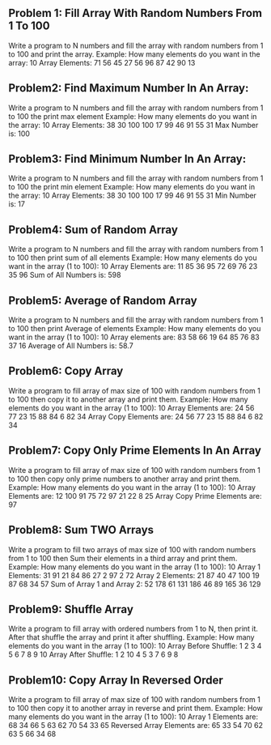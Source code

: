 ## Problem 1: Fill Array With Random Numbers From 1 To 100

Write a program to N numbers and fill the array with random numbers from 1 to 100 and print the array.
Example:
How many elements do you want in the array:
10
Array Elements: 71 56 45 27 56 96 87 42 90 13

## Problem2: Find Maximum Number In An Array:

Write a program to N numbers and fill the array with random numbers from 1 to 100 the print max element
Example:
How many elements do you want in the array:
10
Array Elements: 38 30 100 100 17 99 46 91 55 31
Max Number is: 100

## Problem3: Find Minimum Number In An Array:

Write a program to N numbers and fill the array with random numbers from 1 to 100 the print min element
Example:
How many elements do you want in the array:
10
Array Elements: 38 30 100 100 17 99 46 91 55 31
Min Number is: 17

## Problem4: Sum of Random Array

Write a program to N numbers and fill the array with random numbers from 1 to 100 then print sum of all elements
Example:
How many elements do you want in the array (1 to 100):
10
Array Elements are: 11 85 36 95 72 69 76 23 35 96
Sum of All Numbers is: 598

## Problem5: Average of Random Array

Write a program to N numbers and fill the array with random numbers from 1 to 100 then print Average of elements
Example:
How many elements do you want in the array (1 to 100):
10
Array elements are: 83 58 66 19 64 85 76 83 37 16
Average of All Numbers is: 58.7

## Problem6: Copy Array

Write a program to fill array of max size of 100 with random numbers from 1 to 100 then copy it to another array and print them.
Example:
How many elements do you want in the array (1 to 100):
10
Array Elements are: 24 56 77 23 15 88 84 6 82 34
Array Copy Elements are: 24 56 77 23 15 88 84 6 82 34

## Problem7: Copy Only Prime Elements In An Array

Write a program to fill array of max size of 100 with random numbers from 1 to 100 then copy only prime numbers to another array and print them.
Example:
How many elements do you want in the array (1 to 100):
10
Array Elements are: 12 100 91 75 72 97 21 22 8 25
Array Copy Prime Elements are: 97

## Problem8: Sum TWO Arrays

Write a program to fill two arrays of max size of 100 with random numbers from 1 to 100 then Sum their elements in a third array and print them.
Example:
How many elements do you want in the array (1 to 100):
10
Array 1 Elements:
31 91 21 84 86 27 2 97 2 72
Array 2 Elements:
21 87 40 47 100 19 87 68 34 57
Sum of Array 1 and Array 2:
52 178 61 131 186 46 89 165 36 129

## Problem9: Shuffle Array

Write a program to fill array with ordered numbers from 1 to N, then print it. After that shuffle the array and print it after shuffling.
Example:
How many elements do you want in the array (1 to 100):
10
Array Before Shuffle:
1 2 3 4 5 6 7 8 9 10
Array After Shuffle:
1 2 10 4 5 3 7 6 9 8

## Problem10: Copy Array In Reversed Order

Write a program to fill array of max size of 100 with random numbers from 1 to 100 then copy it to another array in reverse and print them.
Example:
How many elements do you want in the array (1 to 100):
10
Array 1 Elements are:
68 34 66 5 63 62 70 54 33 65
Reversed Array Elements are:
65 33 54 70 62 63 5 66 34 68
